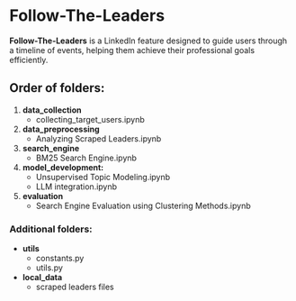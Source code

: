 # Follow-The-Leaders

**Follow-The-Leaders** is a LinkedIn feature designed to guide users through a timeline of events, helping them achieve their professional goals efficiently.

## Order of folders:
1. **data_collection**
   -  collecting_target_users.ipynb
2. **data_preprocessing**
   -  Analyzing Scraped Leaders.ipynb
3. **search_engine**
   -  BM25 Search Engine.ipynb
4. **model_development:**
   -  Unsupervised Topic Modeling.ipynb
   -  LLM integration.ipynb
5. **evaluation**
   - Search Engine Evaluation using Clustering Methods.ipynb

### Additional folders:
- **utils**
   - constants.py
   - utils.py
- **local_data**
  - scraped leaders files
